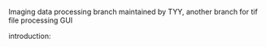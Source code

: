 Imaging data processing
branch maintained by TYY, another branch for tif file processing GUI

introduction:

